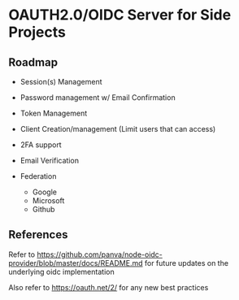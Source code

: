 # OAUTH2.0/OIDC Server for Side Projects

## Roadmap

-   Session(s) Management
-   Password management w/ Email Confirmation
-   Token Management
-   Client Creation/management (Limit users that can access)

-   2FA support
-   Email Verification
-   Federation
    -   Google
    -   Microsoft
    -   Github

## References

Refer to https://github.com/panva/node-oidc-provider/blob/master/docs/README.md for future updates on the underlying oidc implementation

Also refer to https://oauth.net/2/ for any new best practices
